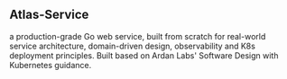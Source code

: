 ## Atlas-Service
a production-grade Go web service, built from scratch for real-world service architecture, domain-driven design, observability and K8s deployment principles. Built based on Ardan Labs' Software Design with Kubernetes guidance.